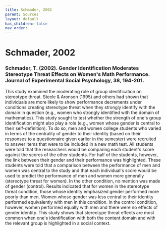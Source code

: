 ```yaml
---
title: Schmader, 2002
parent: Sources
layout: default
has_children: false
nav_order: 
---
```


# Schmader, 2002

### Schmader, T. (2002). Gender Identification Moderates Stereotype Threat Effects on Women's Math Performance. Journal of Experimental Social Psychology, 38, 194-201.

This study examined the moderating role of group identification on stereotype threat. Steele & Aronson (1995) and others had shown that individuals are more likely to show performance decrements under conditions creating stereotype threat when they strongly identify with the domain in question (e.g., women who strongly identified with the domain of mathematics). This study sought to test whether the strength of one's group identification might also play a role (e.g., women whose gender is central to their self-definition). To do so, men and women college students who varied in terms of the centrality of gender to their identity (based on their responses to a questionnaire given earlier in the semester) were recruited to answer items that were to be included in a new math test. All students were told that the researchers would be comparing each student's score against the scores of the other students. For half of the students, however, the link between their gender and their performance was highlighted. These students were told that a comparison between the performance of men and women was central to the study and that each individual's score would be used to predict the performance of men and women more generally (stereotype threat for women). In the other condition, no mention was made of gender (control). Results indicated that for women in the stereotype threat condition, those whose identity emphasized gender performed more poorly than men. Women whose gender was less central to their identity performed equivalently with men in this condition. In the control condition, however, women performed equally with men and there were no effects of gender identity. This study shows that stereotype threat effects are most common when one's identification with both the content domain and with the relevant group is highlighted in a social context.
